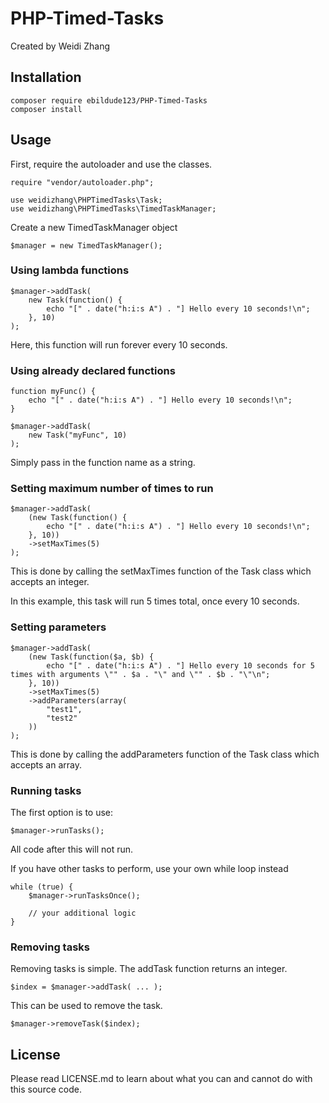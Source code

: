 # PHP-Timed-Tasks

Created by Weidi Zhang

## Installation

```
composer require ebildude123/PHP-Timed-Tasks
composer install
```

## Usage

First, require the autoloader and use the classes.

```
require "vendor/autoloader.php";

use weidizhang\PHPTimedTasks\Task;
use weidizhang\PHPTimedTasks\TimedTaskManager;
```

Create a new TimedTaskManager object

```
$manager = new TimedTaskManager();
```


### Using lambda functions

```
$manager->addTask(
	new Task(function() {
		echo "[" . date("h:i:s A") . "] Hello every 10 seconds!\n";
	}, 10)
);
```
Here, this function will run forever every 10 seconds.


### Using already declared functions

```
function myFunc() {
	echo "[" . date("h:i:s A") . "] Hello every 10 seconds!\n";
}

$manager->addTask(
	new Task("myFunc", 10)
);
```
Simply pass in the function name as a string.


### Setting maximum number of times to run

```
$manager->addTask(
	(new Task(function() {
		echo "[" . date("h:i:s A") . "] Hello every 10 seconds!\n";
	}, 10))
	->setMaxTimes(5)
);
```
This is done by calling the setMaxTimes function of the Task class which accepts an integer.

In this example, this task will run 5 times total, once every 10 seconds.


### Setting parameters

```
$manager->addTask(
	(new Task(function($a, $b) {
		echo "[" . date("h:i:s A") . "] Hello every 10 seconds for 5 times with arguments \"" . $a . "\" and \"" . $b . "\"\n";
	}, 10))
	->setMaxTimes(5)
	->addParameters(array(
		"test1",
		"test2"
	))
);
```
This is done by calling the addParameters function of the Task class which accepts an array.

### Running tasks
The first option is to use:
```
$manager->runTasks();
```
All code after this will not run.


If you have other tasks to perform, use your own while loop instead
```
while (true) {
	$manager->runTasksOnce();
	
	// your additional logic
}
```

### Removing tasks
Removing tasks is simple.
The addTask function returns an integer.
```
$index = $manager->addTask( ... );
```

This can be used to remove the task.
```
$manager->removeTask($index);
```

## License

Please read LICENSE.md to learn about what you can and cannot do with this source code.